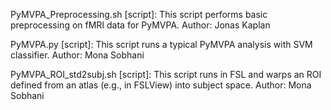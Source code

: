 PyMVPA_Preprocessing.sh [script]: This script performs basic preprocessing on fMRI data for PyMVPA. Author: Jonas Kaplan

PyMVPA.py [script]: This script runs a typical PyMVPA analysis with SVM classifier. Author: Mona Sobhani

PyMVPA_ROI_std2subj.sh [script]: This script runs in FSL and warps an ROI defined from an atlas (e.g., in FSLView) into subject space. Author: Mona Sobhani
